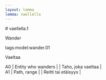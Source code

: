 ```yaml
---
layout: lemma
lemma: vaellella
---
```


<div class="sense">
# <span class="sensename">vaellella.1</span>

<span class="description">Wander</span>

tags:model:wander.01

<span class="description">Vaeltaa</span>

A0 | Entity who wanders |   | Taho, joka vaeltaa |  
A1 | Path, range |   | Reitti tai etäisyys |  

</div>

